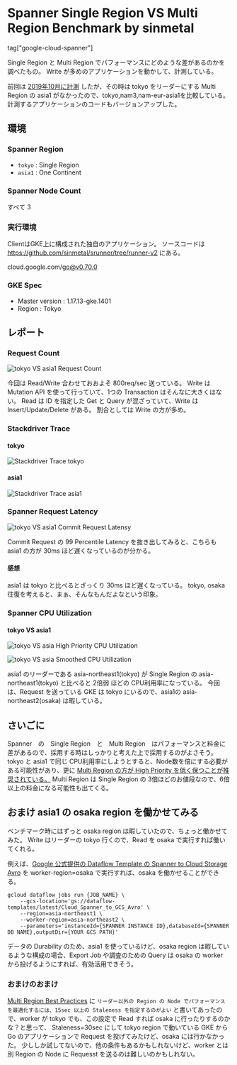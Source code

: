 # Spanner Single Region VS Multi Region Benchmark by sinmetal

tag["google-cloud-spanner"]

Single Region と Multi Region でパフォーマンスにどのような差があるのかを調べたもの。
Write が多めのアプリケーションを動かして、計測している。

前回は [2019年10月に計測](https://github.com/gcpug/nouhau/commit/771bb27d81de2739ab24c39d3e39ccc2bd0e6a1d) したが、その時は tokyo をリーダーにする Multi Region の asia1 がなかったので、tokyo,nam3,nam-eur-asia1を比較している。
計測するアプリケーションのコードもバージョンアップした。

## 環境

### Spanner Region

* `tokyo` : Single Region
* `asia1` : One Continent

### Spanner Node Count

すべて 3

### 実行環境

ClientはGKE上に構成された独自のアプリケーション。
ソースコードは https://github.com/sinmetal/srunner/tree/runner-v2 にある。

cloud.google.com/go@v0.70.0

### GKE Spec

* Master version : 1.17.13-gke.1401
* Region : Tokyo

## レポート

### Request Count

![tokyo VS asia1 Request Count](images/tokyo-vs-asia1-request-count.png "tokyo VS asia1 Request Count")

今回は Read/Write 合わせておおよそ 800req/sec 送っている。
Write は Mutation API を使って行っていて、1つの Transaction はそんなに大きくはない。
Read は ID を指定した Get と Query が混ざっていて、Write は Insert/Update/Delete がある。
割合としては Write の方が多め。

### Stackdriver Trace

#### tokyo

![Stackdriver Trace tokyo](images/tokyo-trace-all.png "Stackdriver Trace tokyo")

#### asia1

![Stackdriver Trace asia1](images/asia1-trace-all.png "Stackdriver Trace asia1")

### Spanner Request Latency

![tokyo VS asia1 Commit Request Latensy](images/tokyo-vs-asia1-commit-latency.png "tokyo VS asia1 Commit Request Latensy")

Commit Request の 99 Percentile Latency を抜き出してみると、こちらも asia1 の方が 30ms ほど遅くなっているのが分かる。

#### 感想

asia1 は tokyo と比べるとざっくり 30ms ほど遅くなっている。
tokyo, osaka 往復を考えると、まぁ、そんなもんだよなという印象。

### Spanner CPU Utilization

#### tokyo VS asia1

![tokyo VS asia High Priority CPU Utilization](images/tokyo-vs-asia1-cpu-high.png "tokyo VS asia High Priority CPU Utilization")

![tokyo VS asia Smoothed CPU Utilization](images/tokyo-vs-asia1-cpu-smoothed.png "tokyo VS asia Smoothed CPU Utilization")

asia1 のリーダーである asia-northeast1(tokyo) が Single Region の asia-northeast1(tokyo) と比べると 2倍弱 ほどの CPU利用率になっている。
今回は、Request を送っている GKE は tokyo にいるので、asia1の asia-northeast2(osaka) は暇している。

## さいごに

Spanner　の　Single Region　と　Multi Region　はパフォーマンスと料金に差があるので、採用する時はしっかりと考えた上で採用するのがよさそう。
tokyo と asia1 で同じ CPU利用率にしようとすると、Node数を倍にする必要がある可能性があり、更に [Multi Region の方が High Priority を低く保つことが推奨されている。](https://cloud.google.com/spanner/docs/cpu-utilization)
Multi Region は Single Region の 3倍ほどのお値段なので、6倍以上の料金になる可能性も出てくる。

## おまけ asia1 の osaka region を働かせてみる

ベンチマーク時にはずっと osaka region は暇していたので、ちょっと働かせてみた。
Write はリーダーの tokyo 行くので、Read を osaka で実行すれば働いてくれる。

例えば、[Google 公式提供の Dataflow Template の Spanner to Cloud Storage Avro](https://cloud.google.com/dataflow/docs/guides/templates/provided-batch#cloudspannertogcsavro) を worker-region=osaka で実行すれば、osaka を働かせることができる。

```
gcloud dataflow jobs run {JOB_NAME} \
    --gcs-location='gs://dataflow-templates/latest/Cloud_Spanner_to_GCS_Avro' \
    --region=asia-northeast1 \
    --worker-region=asia-northeast2 \
    --parameters='instanceId={SPANNER INSTANCE ID},databaseId={SPANNER DB NAME},outputDir={YOUR GCS PATH}'
```

データの Durability のため、asia1 を使っているけど、osaka region は暇しているような構成の場合、Export Job や調査のための Query は osaka の worker から投げるようにすれば、有効活用できそう。

### おまけのおまけ

[Multi Region Best Practices](https://cloud.google.com/spanner/docs/instances#multi-region-best-practices) に `リーダー以外の Region の Node でパフォーマンスを最適化するには、15sec 以上の Staleness を指定するのがよい` と書いてあったので、worker が tokyo でも、この設定で Read すれば osaka に行ったりするのかな？と思って、 Staleness=30sec にして tokyo region で動いている GKE から Go のアプリケーションで Request を投げてみたけど、osaka には行かなかった。
少ししか試してないので、他の条件もあるかもしれないけど、worker とは別 Region の Node に Requesst を送るのは難しいのかもしれない。